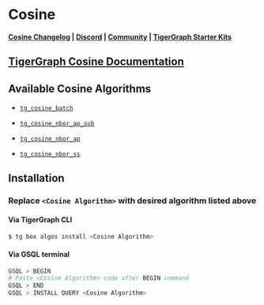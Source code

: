 
# Cosine

#### [Cosine Changelog](https://github.com/karimsaraipour/gsql-graph-algorithms/blob/master/algorithms/Similarity/cosine/CHANGELOG.md) | [Discord](https://discord.gg/vFbmPyvJJN) | [Community](https://community.tigergraph.com) | [TigerGraph Starter Kits](https://github.com/zrougamed/TigerGraph-Starter-Kits-Parser)

## [TigerGraph Cosine Documentation](https://docs.tigergraph.com/tigergraph-platform-overview/graph-algorithm-library#cosine-similarity-of-neighborhoods-batch)

## Available Cosine Algorithms 

* [`tg_cosine_batch`](https://github.com/karimsaraipour/gsql-graph-algorithms/blob/master/algorithms/Similarity/cosine/tg_cosine_batch.gsql)

* [`tg_cosine_nbor_ap_sub`](https://github.com/karimsaraipour/gsql-graph-algorithms/blob/master/algorithms/Similarity/cosine/tg_cosine_nbor_ap_sub.gsql)

* [`tg_cosine_nbor_ap`](https://github.com/karimsaraipour/gsql-graph-algorithms/blob/master/algorithms/Similarity/cosine/tg_cosine_nbor_ap.gsql)

* [`tg_cosine_nbor_ss`](https://github.com/karimsaraipour/gsql-graph-algorithms/blob/master/algorithms/Similarity/cosine/tg_cosine_nbor_ss.gsql)

## Installation 

### Replace `<Cosine Algorithm>` with desired algorithm listed above 

#### Via TigerGraph CLI

```bash
$ tg box algos install <Cosine Algorithm>
```

#### Via GSQL terminal

```bash
GSQL > BEGIN
# Paste <Cosine Algorithm> code after BEGIN command
GSQL > END 
GSQL > INSTALL QUERY <Cosine Algorithm>
```